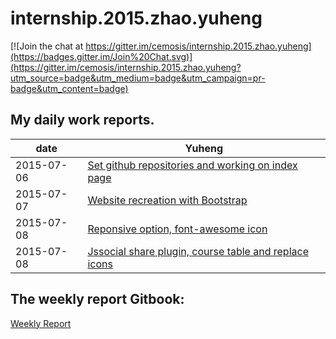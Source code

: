 # internship.2015.zhao.yuheng

[![Join the chat at https://gitter.im/cemosis/internship.2015.zhao.yuheng](https://badges.gitter.im/Join%20Chat.svg)](https://gitter.im/cemosis/internship.2015.zhao.yuheng?utm_source=badge&utm_medium=badge&utm_campaign=pr-badge&utm_content=badge)


## My daily work reports.
| date | Yuheng |
| --- | --- |
|2015-07-06 | [Set github repositories and working on index page](dailyReport/2015-07-06.md) |
|2015-07-07 | [Website recreation with Bootstrap](Report/dailyReport/2015-07-07.md) |
|2015-07-08 | [Reponsive option, font-awesome icon](dailyReport/2015-07-08.md) |
|2015-07-08 | [Jssocial share plugin, course table and replace icons](dailyReport/2015-07-09.md) |

## The weekly report Gitbook:

[Weekly Report]()


